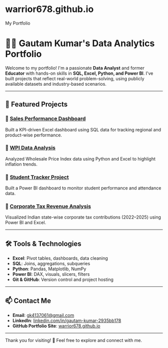 # warrior678.github.io
My Portfolio 
# 👨‍💻 Gautam Kumar's Data Analytics Portfolio

Welcome to my portfolio! I'm a passionate **Data Analyst** and former **Educator** with hands-on skills in **SQL, Excel, Python, and Power BI**. I’ve built projects that reflect real-world problem-solving, using publicly available datasets and industry-based scenarios.

---

## 📂 Featured Projects

### 🔹 [Sales Performance Dashboard](https://github.com/warrior678/Sales-performance-Dashboard)  
Built a KPI-driven Excel dashboard using SQL data for tracking regional and product-wise performance.

### 🔹 [WPI Data Analysis](https://github.com/warrior678/WPI-DATA-Analysis)  
Analyzed Wholesale Price Index data using Python and Excel to highlight inflation trends.

### 🔹 [Student Tracker Project](https://github.com/warrior678/student-tracker-project)  
Built a Power BI dashboard to monitor student performance and attendance data.

### 🔹 [Corporate Tax Revenue Analysis](https://github.com/warrior678/Corporate-Tax-Revenue-Analysis)  
Visualized Indian state-wise corporate tax contributions (2022–2025) using Power BI and Excel.



---

## 🛠️ Tools & Technologies
- **Excel**: Pivot tables, dashboards, data cleaning  
- **SQL**: Joins, aggregations, subqueries  
- **Python**: Pandas, Matplotlib, NumPy  
- **Power BI**: DAX, visuals, slicers, filters  
- **Git & GitHub**: Version control and project hosting  

---

## 📫 Contact Me
- **Email**: gk4137061@gmail.com  
- **LinkedIn**: [linkedin.com/in/gautam-kumar-2935bb178](https://www.linkedin.com/in/gautam-kumar-2935bb178)  
- **GitHub Portfolio Site**: [warrior678.github.io](https://warrior678.github.io)

---

Thank you for visiting! 🙏 Feel free to explore and connect with me.

